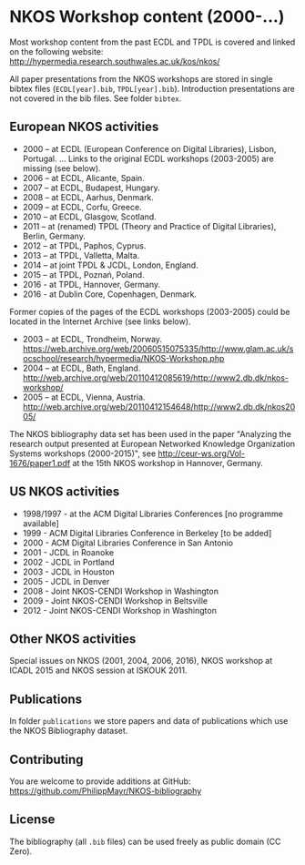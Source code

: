# NKOS Workshop content (2000-...)

Most workshop content from the past ECDL and TPDL is covered and linked on the following website:
<http://hypermedia.research.southwales.ac.uk/kos/nkos/>

All paper presentations from the NKOS workshops are stored in single bibtex files (`ECDL[year].bib`, `TPDL[year].bib`). Introduction presentations are not covered in the bib files. See folder `bibtex`.

## European NKOS activities
* 2000 – at ECDL (European Conference on Digital Libraries), Lisbon, Portugal.
... Links to the original ECDL workshops (2003-2005) are missing (see below). 
* 2006 – at ECDL, Alicante, Spain.
* 2007 – at ECDL, Budapest, Hungary.
* 2008 – at ECDL, Aarhus, Denmark.
* 2009 – at ECDL, Corfu, Greece.
* 2010 – at ECDL, Glasgow, Scotland.
* 2011 – at (renamed) TPDL (Theory and Practice of Digital Libraries), Berlin, Germany.
* 2012 – at TPDL, Paphos, Cyprus.
* 2013 – at TPDL, Valletta, Malta.
* 2014 – at joint TPDL & JCDL, London, England.
* 2015 – at TPDL, Poznań, Poland.
* 2016 - at TPDL, Hannover, Germany.
* 2016 - at Dublin Core, Copenhagen, Denmark.

Former copies of the pages of the ECDL workshops (2003-2005) could be located in the Internet Archive (see links below).

* 2003 – at ECDL, Trondheim, Norway. <https://web.archive.org/web/20060515075335/http://www.glam.ac.uk/socschool/research/hypermedia/NKOS-Workshop.php>
* 2004 – at ECDL, Bath, England. <http://web.archive.org/web/20110412085619/http://www2.db.dk/nkos-workshop/>
* 2005 – at ECDL, Vienna, Austria. <http://web.archive.org/web/20110412154648/http://www2.db.dk/nkos2005/>

The NKOS bibliography data set has been used in the paper "Analyzing the research output presented at European Networked Knowledge Organization Systems workshops (2000-2015)", see http://ceur-ws.org/Vol-1676/paper1.pdf at the 15th NKOS workshop in Hannover, Germany.

## US NKOS activities
* 1998/1997 -  at the  ACM Digital Libraries Conferences [no programme available]
* 1999 - ACM Digital Libraries Conference in Berkeley [to be added]
* 2000 - ACM Digital Libraries Conference in San Antonio 
* 2001 - JCDL in Roanoke 
* 2002 - JCDL in Portland 
* 2003 - JCDL in Houston 
* 2005 - JCDL in Denver 
* 2008 - Joint NKOS-CENDI Workshop in Washington
* 2009 - Joint NKOS-CENDI Workshop in Beltsville
* 2012 - Joint NKOS-CENDI Workshop in Washington

## Other NKOS activities
Special issues on NKOS (2001, 2004, 2006, 2016), NKOS workshop at ICADL 2015 and NKOS session at ISKOUK 2011.


## Publications
In folder `publications` we store papers and data of publications which use the NKOS Bibliography dataset.

## Contributing

You are welcome to provide additions at GitHub: <https://github.com/PhilippMayr/NKOS-bibliography>

## License

The bibliography (all `.bib` files) can be used freely as public domain (CC Zero).

